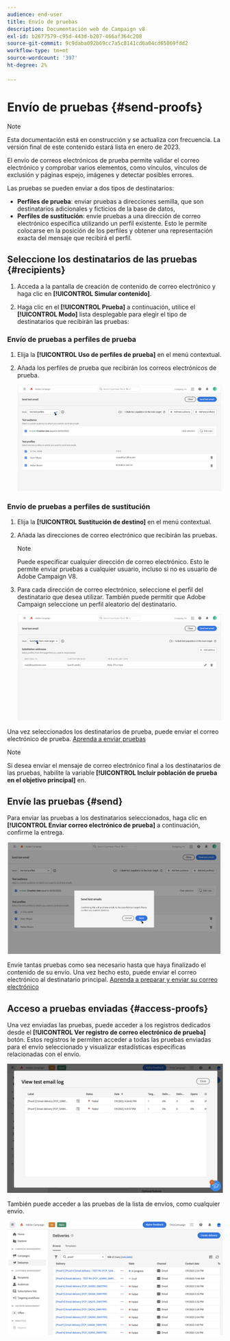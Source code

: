 ```yaml
---
audience: end-user
title: Envío de pruebas
description: Documentación web de Campaign v8
exl-id: b2677579-c95d-443d-b207-466af364c208
source-git-commit: 9c9daba092b69cc7a5c8141cd6a04cd65069fdd2
workflow-type: tm+mt
source-wordcount: '397'
ht-degree: 2%

---
```


# Envío de pruebas {#send-proofs}

>[!NOTE]
>
>Esta documentación está en construcción y se actualiza con frecuencia. La versión final de este contenido estará lista en enero de 2023.

El envío de correos electrónicos de prueba permite validar el correo electrónico y comprobar varios elementos, como vínculos, vínculos de exclusión y páginas espejo, imágenes y detectar posibles errores.

Las pruebas se pueden enviar a dos tipos de destinatarios:

* **Perfiles de prueba**: enviar pruebas a direcciones semilla, que son destinatarios adicionales y ficticios de la base de datos,
* **Perfiles de sustitución**: envíe pruebas a una dirección de correo electrónico específica utilizando un perfil existente. Esto le permite colocarse en la posición de los perfiles y obtener una representación exacta del mensaje que recibirá el perfil.

## Seleccione los destinatarios de las pruebas {#recipients}

1. Acceda a la pantalla de creación de contenido de correo electrónico y haga clic en **[!UICONTROL Simular contenido]**.

1. Haga clic en el **[!UICONTROL Prueba]** a continuación, utilice el **[!UICONTROL Modo]** lista desplegable para elegir el tipo de destinatarios que recibirán las pruebas:

<!-- to check: by default, profiles selected in previous screen are pre-selected for proofs. Can add addtitional profiles + remove preselected?-->

### Envío de pruebas a perfiles de prueba

1. Elija la **[!UICONTROL Uso de perfiles de prueba]** en el menú contextual.

1. Añada los perfiles de prueba que recibirán los correos electrónicos de prueba.

   <!--FOR BETA: You can also build an audience to select test profiles based on your own criteria using the **[!UICONTROL Add test audience]** button.-->

   ![](assets/test-profiles-audience.png)

### Envío de pruebas a perfiles de sustitución

1. Elija la **[!UICONTROL Sustitución de destino]** en el menú contextual.

1. Añada las direcciones de correo electrónico que recibirán las pruebas.

   >[!NOTE]
   >
   >Puede especificar cualquier dirección de correo electrónico. Esto le permite enviar pruebas a cualquier usuario, incluso si no es usuario de Adobe Campaign V8.

1. Para cada dirección de correo electrónico, seleccione el perfil del destinatario que desea utilizar. También puede permitir que Adobe Campaign seleccione un perfil aleatorio del destinatario.

   ![](assets/substitution.png)

Una vez seleccionados los destinatarios de prueba, puede enviar el correo electrónico de prueba. [Aprenda a enviar pruebas](#send)

>[!NOTE]
>
>Si desea enviar el mensaje de correo electrónico final a los destinatarios de las pruebas, habilite la variable **[!UICONTROL Incluir población de prueba en el objetivo principal]** en.

## Envíe las pruebas {#send}

Para enviar las pruebas a los destinatarios seleccionados, haga clic en **[!UICONTROL Enviar correo electrónico de prueba]** a continuación, confirme la entrega.

![](assets/send-proof.png)

Envíe tantas pruebas como sea necesario hasta que haya finalizado el contenido de su envío. Una vez hecho esto, puede enviar el correo electrónico al destinatario principal. [Aprenda a preparar y enviar su correo electrónico](../monitor/prepare-send.md)

## Acceso a pruebas enviadas {#access-proofs}

Una vez enviadas las pruebas, puede acceder a los registros dedicados desde el **[!UICONTROL Ver registro de correo electrónico de prueba]** botón. Estos registros le permiten acceder a todas las pruebas enviadas para el envío seleccionado y visualizar estadísticas específicas relacionadas con el envío.

![](assets/proof-log.png)

También puede acceder a las pruebas de la lista de envíos, como cualquier envío.

![](assets/delivery-list.png)
